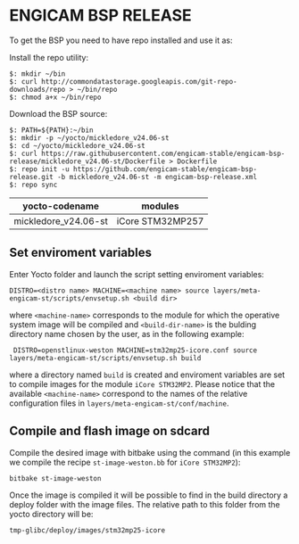 # ENGICAM BSP RELEASE

To get the BSP you need to have repo installed and use it as:

Install the repo utility:

    $: mkdir ~/bin
    $: curl http://commondatastorage.googleapis.com/git-repo-downloads/repo > ~/bin/repo
    $: chmod a+x ~/bin/repo

Download the BSP source:

    $: PATH=${PATH}:~/bin
    $: mkdir -p ~/yocto/mickledore_v24.06-st
    $: cd ~/yocto/mickledore_v24.06-st
    $: curl https://raw.githubusercontent.com/engicam-stable/engicam-bsp-release/mickledore_v24.06-st/Dockerfile > Dockerfile
    $: repo init -u https://github.com/engicam-stable/engicam-bsp-release.git -b mickledore_v24.06-st -m engicam-bsp-release.xml
    $: repo sync

|   yocto-codename      |         modules       |
|:---------------------:|:---------------------:|
| mickledore_v24.06-st  |    iCore STM32MP257   |

## Set enviroment variables

Enter Yocto folder and launch the script setting enviroment variables:

	DISTRO=<distro name> MACHINE=<machine name> source layers/meta-engicam-st/scripts/envsetup.sh <build dir>

where ``<machine-name>`` corresponds to the module for which the operative system image will be compiled and ``<build-dir-name>`` is the bulding directory name chosen by the user, as in the following example:

	 DISTRO=openstlinux-weston MACHINE=stm32mp25-icore.conf source layers/meta-engicam-st/scripts/envsetup.sh build

where a directory named ``build`` is created and enviroment variables are set to compile images for the module ``iCore STM32MP2``. Please notice that the available ``<machine-name>`` correspond to the names of the relative configuration files in ``layers/meta-engicam-st/conf/machine``.

## Compile and flash image on sdcard

Compile the desired image with bitbake using the command (in this example we compile the recipe ``st-image-weston.bb`` for ``iCore STM32MP2``):

	bitbake st-image-weston

Once the image is compiled it will be possible to find in the build directory a deploy folder with the image files. The relative path to this folder from the yocto directory will be:

	tmp-glibc/deploy/images/stm32mp25-icore

